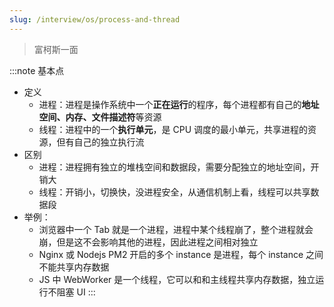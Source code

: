 ```yaml
---
slug: /interview/os/process-and-thread
---
```


> 富柯斯一面

:::note 基本点
- 定义
  - 进程：进程是操作系统中一个**正在运行**的程序，每个进程都有自己的**地址空间、内存、文件描述符**等资源
  - 线程：进程中的一个**执行单元**，是 CPU 调度的最小单元，共享进程的资源，但有自己的独立执行流
- 区别
  - 进程：进程拥有独立的堆栈空间和数据段，需要分配独立的地址空间，开销大
  - 线程：开销小，切换快，没进程安全，从通信机制上看，线程可以共享数据段
- 举例：
  - 浏览器中一个 Tab 就是一个进程，进程中某个线程崩了，整个进程就会崩，但是这不会影响其他的进程，因此进程之间相对独立
  - Nginx 或 Nodejs PM2 开启的多个 instance 是进程，每个 instance 之间不能共享内存数据
  - JS 中 WebWorker 是一个线程，它可以和和主线程共享内存数据，独立运行不阻塞 UI
:::











